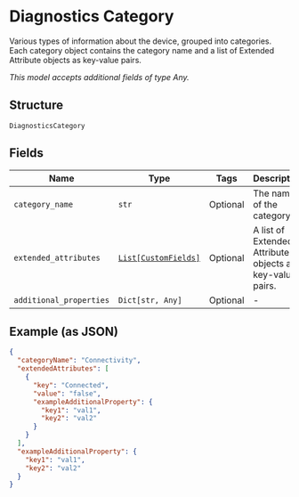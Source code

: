 
# Diagnostics Category

Various types of information about the device, grouped into categories. Each category object contains the category name and a list of Extended Attribute objects as key-value pairs.

*This model accepts additional fields of type Any.*

## Structure

`DiagnosticsCategory`

## Fields

| Name | Type | Tags | Description |
|  --- | --- | --- | --- |
| `category_name` | `str` | Optional | The name of the category. |
| `extended_attributes` | [`List[CustomFields]`](../../doc/models/custom-fields.md) | Optional | A list of Extended Attribute objects as key-value pairs. |
| `additional_properties` | `Dict[str, Any]` | Optional | - |

## Example (as JSON)

```json
{
  "categoryName": "Connectivity",
  "extendedAttributes": [
    {
      "key": "Connected",
      "value": "false",
      "exampleAdditionalProperty": {
        "key1": "val1",
        "key2": "val2"
      }
    }
  ],
  "exampleAdditionalProperty": {
    "key1": "val1",
    "key2": "val2"
  }
}
```

